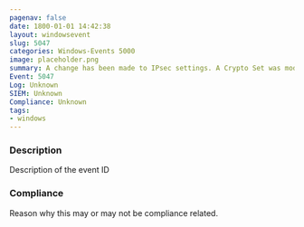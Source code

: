 ```yaml
---
pagenav: false
date: 1800-01-01 14:42:38
layout: windowsevent
slug: 5047
categories: Windows-Events 5000
image: placeholder.png
summary: A change has been made to IPsec settings. A Crypto Set was modified
Event: 5047
Log: Unknown
SIEM: Unknown
Compliance: Unknown
tags:
- windows
---
```


### Description

Description of the event ID

### Compliance

Reason why this may or may not be compliance related.
